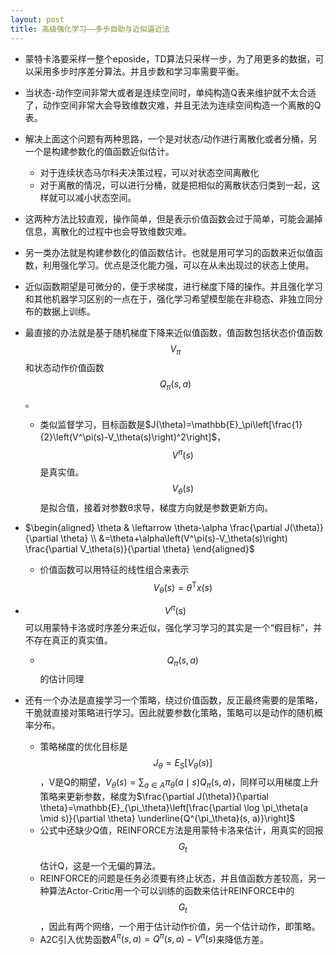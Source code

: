 ```yaml
---
layout: post
title: 高级强化学习——多步自助与近似逼近法
---
```


* 蒙特卡洛要采样一整个eposide，TD算法只采样一步，为了用更多的数据，可以采用多步时序差分算法。并且步数和学习率需要平衡。
* 当状态-动作空间非常大或者是连续空间时，单纯构造Q表来维护就不太合适了，动作空间非常大会导致维数灾难，并且无法为连续空间构造一个离散的Q表。
* 解决上面这个问题有两种思路，一个是对状态/动作进行离散化或者分桶，另一个是构建参数化的值函数近似估计。
  * 对于连续状态马尔科夫决策过程，可以对状态空间离散化
  * 对于离散的情况，可以进行分桶，就是把相似的离散状态归类到一起，这样就可以减小状态空间。
* 这两种方法比较直观，操作简单，但是表示价值函数会过于简单，可能会漏掉信息，离散化的过程中也会导致维数灾难。



* 另一类办法就是构建参数化的值函数估计。也就是用可学习的函数来近似值函数，利用强化学习。优点是泛化能力强，可以在从未出现过的状态上使用。

* 近似函数期望是可微分的，便于求梯度，进行梯度下降的操作。并且强化学习和其他机器学习区别的一点在于，强化学习希望模型能在非稳态、非独立同分布的数据上训练。

* 最直接的办法就是基于随机梯度下降来近似值函数，值函数包括状态价值函数$$V_{\pi}$$和状态动作价值函数$$Q_{\pi}(s,a)$$。

  * 类似监督学习，目标函数是$J(\theta)=\mathbb{E}_\pi\left[\frac{1}{2}\left(V^\pi(s)-V_\theta(s)\right)^2\right]$，$$V^\pi(s)$$是真实值。$$V_\theta(s)$$是拟合值，接着对参数θ求导，梯度方向就是参数更新方向。
* $\begin{aligned} \theta & \leftarrow \theta-\alpha \frac{\partial J(\theta)}{\partial \theta} \\ &=\theta+\alpha\left(V^\pi(s)-V_\theta(s)\right) \frac{\partial V_\theta(s)}{\partial \theta} \end{aligned}$
  * 价值函数可以用特征的线性组合来表示$$ V_\theta(s)=\theta^{\mathrm{T}} x(s)$$
* $$V^\pi(s)$$可以用蒙特卡洛或时序差分来近似，强化学习学习的其实是一个“假目标”，并不存在真正的真实值。
  * $$Q_{\pi}(s,a)$$的估计同理

* 还有一个办法是直接学习一个策略，绕过价值函数，反正最终需要的是策略，干脆就直接对策略进行学习。因此就要参数化策略，策略可以是动作的随机概率分布。

  * 策略梯度的优化目标是$$J_\theta=E_S\left[V_\theta(s)\right]$$，V是Q的期望，$V_\theta(s)=\sum_{a \in A} \pi_\theta(a \mid s) Q_\pi(\mathrm{s}, a)$，同样可以用梯度上升策略来更新参数，梯度为$\frac{\partial J(\theta)}{\partial \theta}=\mathbb{E}_{\pi_\theta}\left[\frac{\partial \log \pi_\theta(a \mid s)}{\partial \theta} \underline{Q^{\pi_\theta}(s, a)}\right]$
  * 公式中还缺少Q值，REINFORCE方法是用蒙特卡洛来估计，用真实的回报$$G_t$$估计Q，这是一个无偏的算法。
  * REINFORCE的问题是任务必须要有终止状态，并且值函数方差较高，另一种算法Actor-Critic用一个可以训练的函数来估计REINFORCE中的$$G_t$$，因此有两个网络，一个用于估计动作价值，另一个估计动作，即策略。
  * A2C引入优势函数$A^\pi(s, a)=Q^\pi(s, a)-V^\pi(s)$来降低方差。

